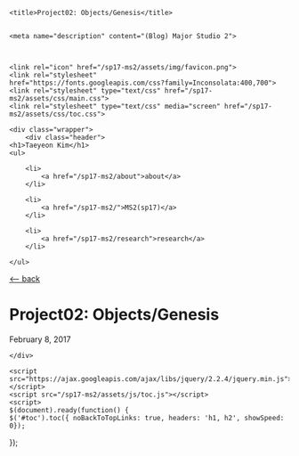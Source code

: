 <!DOCTYPE html>
<html>

<head>
	<meta charset="utf-8">
	<meta http-equiv="X-UA-Compatible" content="IE=edge">
	<meta name="viewport" content="width=device-width, initial-scale=1, user-scalable=no">



	
	<title>Project02: Objects/Genesis</title>
	

	<meta name="description" content="(Blog) Major Studio 2">

	

	<link rel="icon" href="/sp17-ms2/assets/img/favicon.png">
	<link rel="stylesheet" 
	href="https://fonts.googleapis.com/css?family=Inconsolata:400,700">
	<link rel="stylesheet" type="text/css" href="/sp17-ms2/assets/css/main.css">
	<link rel="stylesheet" type="text/css" media="screen" href="/sp17-ms2/assets/css/toc.css">
</head>

<body>

	<div class="wrapper">
		<div class="header">
    <h1>Taeyeon Kim</h1>
    <ul>
        
        <li>
            <a href="/sp17-ms2/about">about</a>
        </li>
        
        <li>
            <a href="/sp17-ms2/">MS2(sp17)</a>
        </li>
        
        <li>
            <a href="/sp17-ms2/research">research</a>
        </li>
        
    </ul>
</div>

<div class="post">
	<div class="post__back">
       <a href="/sp17-ms2">&lt;-- back</a>
   </div>
   <div class="post__title">
       <h1>Project02: Objects/Genesis</h1>
   </div>
   <div class="post__date">
       <p>February 8, 2017</p>
   </div>
   <div class="post__meta">
       <p></p>
   </div>
   <div class="post__content" style="text-align: justify" ?> 
       <div id="toc"></div>
       
   </div>
</div>




	</div>

	<script src="https://ajax.googleapis.com/ajax/libs/jquery/2.2.4/jquery.min.js"></script>
	<script src="/sp17-ms2/assets/js/toc.js"></script>
	<script>
	$(document).ready(function() {
    $('#toc').toc({ noBackToTopLinks: true, headers: 'h1, h2', showSpeed: 0});
});
	</script>

</body>

</html>
